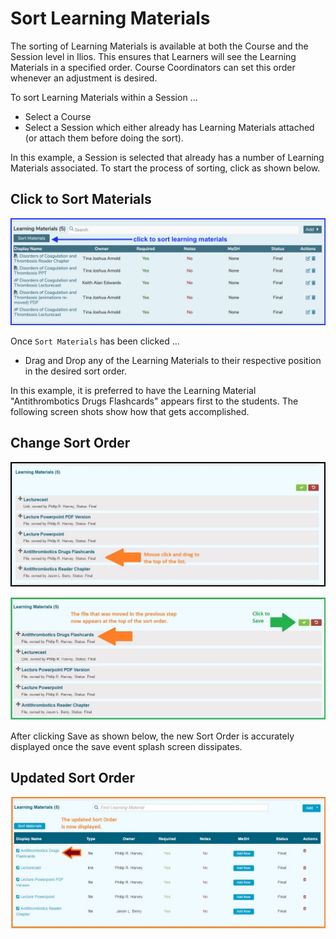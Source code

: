 # Sort Learning Materials

The sorting of Learning Materials is available at both the Course and the Session level in Ilios. This ensures that Learners will see the Learning Materials in a specified order. Course Coordinators can set this order whenever an adjustment is desired.

To sort Learning Materials within a Session ...

* Select a Course
* Select a Session which either already has Learning Materials attached (or attach them before doing the sort).

In this example, a Session is selected that already has a number of Learning Materials associated. To start the process of sorting, click as shown below.

## Click to Sort Materials

![click to sort materials](../../images/sort_session_learning_materials/click_to_sort_materials.png)

Once `Sort Materials` has been clicked ...

* Drag and Drop any of the Learning Materials to their respective position in the desired sort order.

In this example, it is preferred to have the Learning Material "Antithrombotics Drugs Flashcards" appears first to the students. The following screen shots show how that gets accomplished.

## Change Sort Order

![change the sort order](../../images/sort_session_learning_materials/session_sort_lm_2.jpg)

![sort order adjusted](../../images/sort_session_learning_materials/session_sort_lm_3.jpg)

After clicking Save as shown below, the new Sort Order is accurately displayed once the save event splash screen dissipates.

## Updated Sort Order

![new sort order](../../images/sort_session_learning_materials/session_sort_lm_4.jpg)

